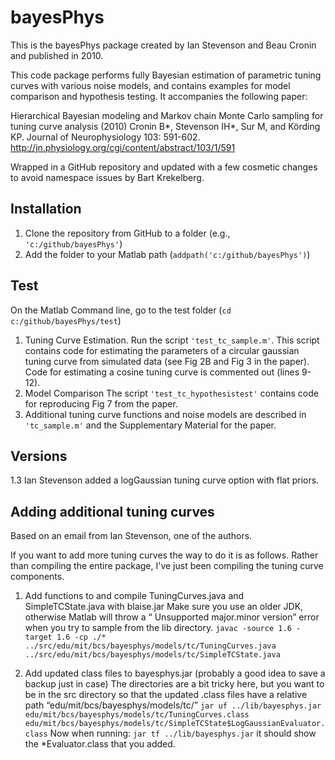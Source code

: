 # bayesPhys

This is the bayesPhys package created by Ian Stevenson and Beau Cronin and published in 2010.

This code package performs fully Bayesian estimation of parametric tuning curves with various noise models, and contains examples for model comparison and hypothesis testing. It accompanies the following paper:

Hierarchical Bayesian modeling and Markov chain Monte Carlo sampling for tuning curve analysis (2010)
Cronin B*, Stevenson IH*, Sur M, and Körding KP. Journal of Neurophysiology 103: 591-602.
<http://jn.physiology.org/cgi/content/abstract/103/1/591>

Wrapped in a GitHub repository and updated with a few cosmetic changes to avoid namespace issues by Bart Krekelberg.

## Installation

1. Clone the repository from GitHub to a folder (e.g., ```'c:/github/bayesPhys'```)
2. Add the folder to your Matlab path (```addpath('c:/github/bayesPhys')```)

## Test

On the Matlab Command line, go to the test folder (```cd c:/github/bayesPhys/test```)

1. Tuning Curve Estimation.
Run the script ```'test_tc_sample.m'```. This script contains code for estimating the parameters of a circular gaussian tuning curve from simulated data (see Fig 2B and Fig 3 in the paper). Code for estimating a cosine tuning curve is commented out (lines 9-12).
2. Model Comparison
The script ```'test_tc_hypothesistest'``` contains code for reproducing Fig 7 from the paper.
3. Additional tuning curve functions and noise models are described in ```'tc_sample.m'``` and the Supplementary Material for the paper.

## Versions

1.3 Ian Stevenson added a logGaussian tuning curve option with flat priors.

## Adding additional tuning curves

Based on an email from Ian Stevenson, one of the authors.

If you want to add more tuning curves the way to do it is as follows. Rather than compiling the entire package, I've just been compiling the tuning curve components.

1. Add functions to and compile TuningCurves.java and SimpleTCState.java with blaise.jar
Make sure you use an older JDK, otherwise Matlab will throw a “ Unsupported major.minor version” error when you try to sample
from the lib directory.
```javac -source 1.6 -target 1.6 -cp ./* ../src/edu/mit/bcs/bayesphys/models/tc/TuningCurves.java ../src/edu/mit/bcs/bayesphys/models/tc/SimpleTCState.java```

2. Add updated class files to bayesphys.jar (probably a good idea to save a backup just in case)
The directories are a bit tricky here, but you want to be in the src directory so that the updated .class files have a relative path “edu/mit/bcs/bayesphys/models/tc/”
```jar uf ../lib/bayesphys.jar edu/mit/bcs/bayesphys/models/tc/TuningCurves.class edu/mit/bcs/bayesphys/models/tc/SimpleTCState$LogGaussianEvaluator.class```
Now when running:
```jar tf ../lib/bayesphys.jar```
it should  show the *Evaluator.class that you added.
